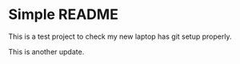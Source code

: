 # Simple README

This is a test project to check my new laptop has git setup properly.

This is another update.
